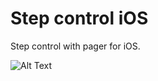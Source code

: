 # Step control iOS

Step control with pager for iOS.

![Alt Text](https://github.com/moove-it/step-control-ios/blob/master/step-control-ios-gif.gif)
